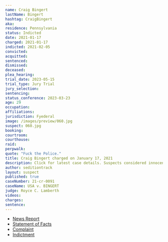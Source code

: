 ```yaml
---
name: Craig Bingert
lastName: Bingert
hashtag: CraigBingert
aka:
residence: Pennsylvania
status: Indicted
date: 2021-01-17
charged: 2021-01-17
indicted: 2021-02-05
convicted:
acquitted:
sentenced:
dismissed:
deceased:
plea_hearing:
trial_date: 2023-05-15
trial_type: Jury Trial
jury_selection:
sentencing:
status_conference: 2023-03-23
age: 29
occupation:
affiliations:
jurisdiction: Fyederal
image: /images/preview/060.jpg
suspect: 060.jpg
booking:
courtroom:
courthouse:
raid:
perpwalk:
quote: "Fuck the Police."
title: Craig Bingert charged on January 17, 2021
description: Click for latest case details. Suspects considered innocent until proven guilty.
author: seditiontrack
layout: suspect
published: true
caseNumber: 21-cr-0091
caseName: USA v. BINGERT
judge: Royce C. Lamberth
videos:
charges:
sentence:
---
```

- [News Report](https://www.mcall.com/news/pennsylvania/capitol-ideas/mc-nws-pa-slatington-man-craig-bingert-arrest-capitol-riots-20210118-zit2jmr6wjarri4gegtaqq5ray-story.html)
- [Statement of Facts](https://www.justice.gov/opa/page/file/1356991/download)
- [Complaint](https://www.justice.gov/opa/page/file/1356996/download)
- [Indictment](https://www.justice.gov/usao-dc/case-multi-defendant/file/1394046/download)
